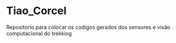 # Tiao_Corcel
Repositorio para colocar os codigos gerados dos sensores e visão computacional do trekking
